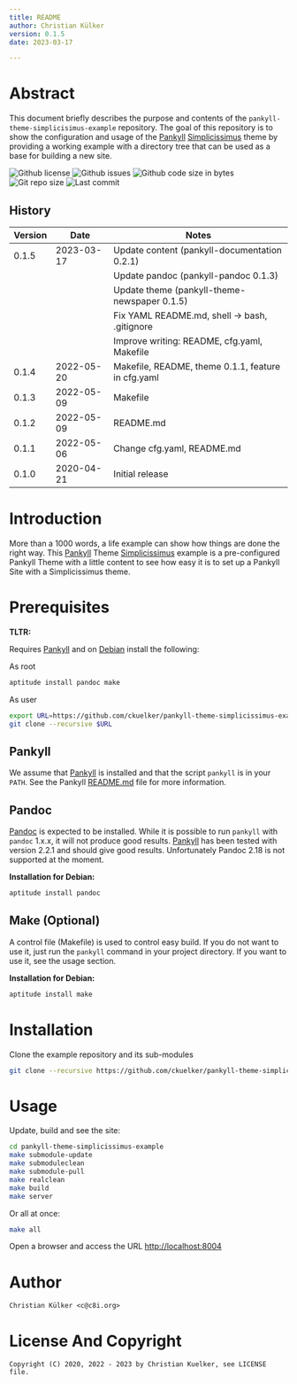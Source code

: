 ```yaml
---
title: README
author: Christian Külker
version: 0.1.5
date: 2023-03-17

---
```


# Abstract

This document briefly describes the purpose and contents of the
`pankyll-theme-simplicisimus-example` repository.  The goal of this repository is
to show the configuration and usage of the [Pankyll] [Simplicissimus] theme by
providing a working example with a directory tree that can be used as a base
for building a new site.

![Github license](https://img.shields.io/github/license/ckuelker/pankyll-theme-simplicissimus-example.svg)
![Github issues](https://img.shields.io/github/issues/ckuelker/pankyll-theme-simplicissimus-example.svg?style=popout-square)
![Github code size in bytes](https://img.shields.io/github/languages/code-size/ckuelker/pankyll-theme-simplicissimus-example.svg)
![Git repo size](https://img.shields.io/github/repo-size/ckuelker/pankyll-theme-simplicissimus-example.svg)
![Last commit](https://img.shields.io/github/last-commit/ckuelker/pankyll-theme-simplicissimus-example.svg)

## History

| Version | Date       | Notes                                                |
| ------- | ---------- | ---------------------------------------------------- |
| 0.1.5   | 2023-03-17 | Update content (pankyll-documentation 0.2.1)         |
|         |            | Update pandoc  (pankyll-pandoc 0.1.3)                |
|         |            | Update theme   (pankyll-theme-newspaper 0.1.5)       |
|         |            | Fix YAML README.md, shell -> bash, .gitignore        |
|         |            | Improve writing: README, cfg.yaml, Makefile          |
| 0.1.4   | 2022-05-20 | Makefile, README, theme 0.1.1, feature in cfg.yaml   |
| 0.1.3   | 2022-05-09 | Makefile                                             |
| 0.1.2   | 2022-05-09 | README.md                                            |
| 0.1.1   | 2022-05-06 | Change cfg.yaml, README.md                           |
| 0.1.0   | 2020-04-21 | Initial release                                      |

# Introduction

More than a 1000 words, a life example can show how things are done the right
way. This [Pankyll] Theme [Simplicissimus] example is a pre-configured Pankyll
Theme with a little content to see how easy it is to set up a Pankyll Site
with a Simplicissimus theme.

# Prerequisites

**TLTR:**

Requires [Pankyll] and on [Debian] install the following:

As root

```bash
aptitude install pandoc make
```

As user

```bash
export URL=https://github.com/ckuelker/pankyll-theme-simplicissimus-example.git
git clone --recursive $URL
```

## Pankyll

We assume that [Pankyll] is installed and that the script `pankyll` is in your
`PATH`. See the Pankyll [README.md] file for more information.

## Pandoc

[Pandoc] is expected to be installed. While it is possible to run `pankyll`
with `pandoc` 1.x.x, it will not produce good results. [Pankyll] has been
tested with version 2.2.1 and should give good results. Unfortunately Pandoc
2.18 is not supported at the moment.

**Installation for Debian:**

```bash
aptitude install pandoc
```

## Make (Optional)

A control file (Makefile) is used to control easy build. If you do not want to
use it, just run the `pankyll` command in your project directory. If you want
to use it, see the usage section.

**Installation for Debian:**

```bash
aptitude install make
```

# Installation

Clone the example repository and its sub-modules

```bash
git clone --recursive https://github.com/ckuelker/pankyll-theme-simplicissimus-example.git
```

# Usage

Update, build and see the site:

```bash
cd pankyll-theme-simplicissimus-example
make submodule-update
make submoduleclean
make submodule-pull
make realclean
make build
make server
```

Or all at once:

```bash
make all
```

Open a browser and access the URL [http://localhost:8004](http://localhost:8004)

# Author

    Christian Külker <c@c8i.org>

# License And Copyright

    Copyright (C) 2020, 2022 - 2023 by Christian Kuelker, see LICENSE file.

[Debian]: https://www.debian.org/
[Newspaper]: https://github.com/ckuelker/pankyll-theme-newspaper/
[Pandoc]: https://pandoc.org/
[Pankyll]: https://www.pankyll.org/
[Rankle]: https://github.com/ckuelker/pankyll-theme-rankle
[README.md]: https://github.com/ckuelker/pankyll
[Simplicissimus]: https://github.com/ckuelker/pankyll-theme-simplicissimus
